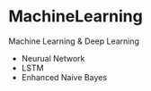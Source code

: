 # MachineLearning

Machine Learning & Deep Learning

- Neurual Network
- LSTM
- Enhanced Naive Bayes
